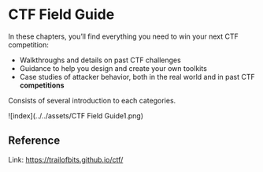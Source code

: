 # CTF Field Guide

In these chapters, you’ll find everything you need to win your next CTF competition:

- Walkthroughs and details on past CTF challenges
- Guidance to help you design and create your own toolkits
- Case studies of attacker behavior, both in the real world and in past CTF **competitions**

Consists of several introduction to each categories.

![index](../../assets/CTF Field Guide1.png)

## Reference

Link: https://trailofbits.github.io/ctf/

